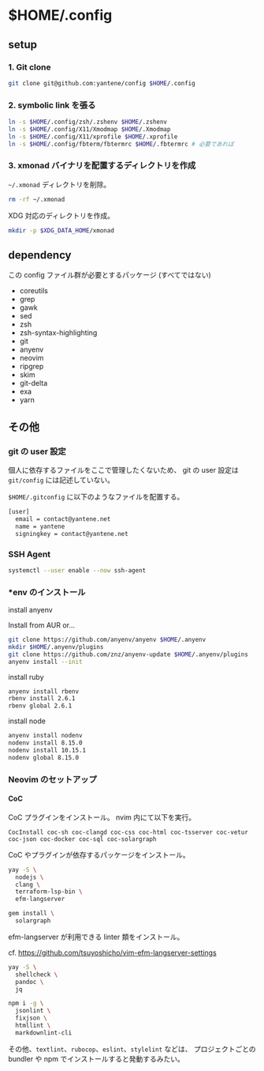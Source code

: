 $HOME/.config
=============

## setup

### 1. Git clone

```bash
git clone git@github.com:yantene/config $HOME/.config
```

### 2. symbolic link を張る

```bash
ln -s $HOME/.config/zsh/.zshenv $HOME/.zshenv
ln -s $HOME/.config/X11/Xmodmap $HOME/.Xmodmap
ln -s $HOME/.config/X11/xprofile $HOME/.xprofile
ln -s $HOME/.config/fbterm/fbtermrc $HOME/.fbtermrc # 必要であれば
```

### 3. xmonad バイナリを配置するディレクトリを作成

`~/.xmonad` ディレクトリを削除。

```bash
rm -rf ~/.xmonad
```

XDG 対応のディレクトリを作成。

```bash
mkdir -p $XDG_DATA_HOME/xmonad
```

## dependency

この config ファイル群が必要とするパッケージ (すべてではない)

- coreutils
- grep
- gawk
- sed
- zsh
- zsh-syntax-highlighting
- git
- anyenv
- neovim
- ripgrep
- skim
- git-delta
- exa
- yarn

## その他

### git の user 設定

個人に依存するファイルをここで管理したくないため、
git の user 設定は `git/config` には記述していない。

`$HOME/.gitconfig` に以下のようなファイルを配置する。

```bash
[user]
  email = contact@yantene.net
  name = yantene
  signingkey = contact@yantene.net
```

### SSH Agent

```bash
systemctl --user enable --now ssh-agent
```

### \*env のインストール

install anyenv

Install from AUR or...

```bash
git clone https://github.com/anyenv/anyenv $HOME/.anyenv
mkdir $HOME/.anyenv/plugins
git clone https://github.com/znz/anyenv-update $HOME/.anyenv/plugins
anyenv install --init
```

install ruby

```bash
anyenv install rbenv
rbenv install 2.6.1
rbenv global 2.6.1
```

install node

```bash
anyenv install nodenv
nodenv install 8.15.0
nodenv install 10.15.1
nodenv global 8.15.0
```

### Neovim のセットアップ

#### CoC

CoC プラグインをインストール。
nvim 内にて以下を実行。

```
CocInstall coc-sh coc-clangd coc-css coc-html coc-tsserver coc-vetur coc-json coc-docker coc-sql coc-solargraph
```

CoC やプラグインが依存するパッケージをインストール。

```bash
yay -S \
  nodejs \
  clang \
  terraform-lsp-bin \
  efm-langserver

gem install \
  solargraph
```

efm-langserver が利用できる linter 類をインストール。

cf. https://github.com/tsuyoshicho/vim-efm-langserver-settings

```bash
yay -S \
  shellcheck \
  pandoc \
  jq

npm i -g \
  jsonlint \
  fixjson \
  htmllint \
  markdownlint-cli
```

その他、`textlint`、`rubocop`、`eslint`、`stylelint` などは、
プロジェクトごとの bundler や npm でインストールすると発動するみたい。
